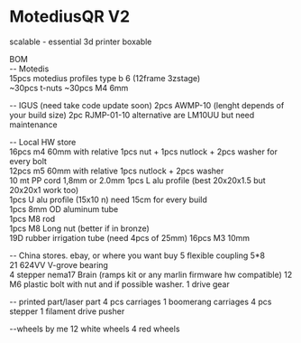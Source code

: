 # MotediusQR V2
scalable - essential 3d printer boxable

BOM  
-- Motedis  
15pcs motedius profiles type b 6  (12frame 3zstage)  
~30pcs t-nuts 
~30pcs M4 6mm  

-- IGUS (need take code update soon)
2pcs  AWMP-10 (lenght depends of your build size)
2pc   RJMP-01-10  alternative are LM10UU but need maintenance

-- Local HW store  
16pcs m4 60mm with relative 1pcs nut + 1pcs nutlock + 2pcs washer for every bolt  
12pcs m5 60mm with relative 1pcs nutlock + 2pcs washer  
10 mt PP cord  1,8mm or 2.0mm
1pcs L alu profile (best 20x20x1.5 but 20x20x1 work too)  
1pcs U alu profile (15x10 n)  need 15cm for every build  
1pcs 8mm OD aluminum tube  
1pcs M8 rod  
1pcs M8 Long nut (better if in bronze)  
19D rubber irrigation tube (need 4pcs of 25mm)
16pcs  M3 10mm

-- China stores. ebay,  or where you want buy
5 flexible coupling 5*8  
21 624VV V-grove bearing  
4 stepper nema17
Brain (ramps kit or any marlin firmware hw compatible)
12 M6 plastic bolt with nut and if possible washer.
1 drive gear

-- printed part/laser part
4 pcs carriages 
1 boomerang carriages
4 pcs stepper 
1 filament drive pusher

--wheels by me
12 white wheels
4 red wheels

